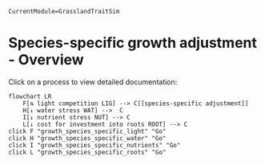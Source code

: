 ```@meta
CurrentModule=GrasslandTraitSim
```

# Species-specific growth adjustment - Overview

Click on a process to view detailed documentation:

```mermaid
flowchart LR
    F[⇅ light competition LIG] --> C[[species-specific adjustment]]
    H[↓ water stress WAT] -->  C
    I[↓ nutrient stress NUT] --> C
    L[↓ cost for investment into roots ROOT] --> C
click F "growth_species_specific_light" "Go"
click H "growth_species_specific_water" "Go"
click I "growth_species_specific_nutrients" "Go"
click L "growth_species_specific_roots" "Go"
```
